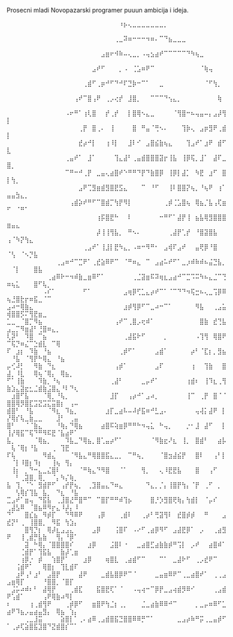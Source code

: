 Prosecni mladi Novopazarski programer puuun ambicija i ideja.

⠀⠀⠀⠀⠀⠀⠀⠀⠀⠀⠀⠀⠀⠀⠀⠀⠀⠀⠀⠀⠀⠀⠀⠀⠀⠰⡦⢄⣀⣀⣀⣀⣀⣀⣀⡀⠀⠀⠀⠀⠀⠀⠀⠀⠀⠀⠀⠀⠀⠀⠀⠀⠀⠀⠀⠀⠀⠀⠀⠀⠀⠀⠀⠀⠀
⠀⠀⠀⠀⠀⠀⠀⠀⠀⠀⠀⠀⠀⠀⠀⠀⠀⠀⠀⠀⠀⠀⠀⠀⢀⣀⠽⠶⠒⠒⠒⠲⠶⠄⠉⠙⣦⣀⣀⣀⠀⠀⠀⠀⠀⠀⠀⠀⠀⠀⠀⠀⠀⠀⠀⠀⠀⠀⠀⠀⠀⠀⠀⠀⠀
⠀⠀⠀⠀⠀⠀⠀⠀⠀⠀⠀⠀⠀⠀⠀⠀⠀⠀⠀⠀⠀⣠⣶⠖⠺⠷⠤⢄⣀⡀⠠⢤⣢⣴⠞⠉⠉⠉⠉⠉⠙⠳⢦⣀⠀⠀⠀⠀⠀⠀⠀⠀⠀⠀⠀⠀⠀⠀⠀⠀⠀⠀⠀⠀⠀
⠀⠀⠀⠀⠀⠀⠀⠀⠀⠀⠀⠀⠀⠀⠀⠀⠀⠀⠀⣠⠞⠋⠀⠀⠀⡀⠠⠀⢈⣡⠶⠟⠉⠀⠀⠀⠀⠀⠀⠀⠀⠀⠀⠈⢷⢤⠀⠀⠀⠀⠀⠀⠀⠀⠀⠀⠀⠀⠀⠀⠀⠀⠀⠀⠀
⠀⠀⠀⠀⠀⠀⠀⠀⠀⠀⠀⠀⠀⠀⠀⠀⠀⢀⣾⠋⢀⡶⠚⠋⠙⠚⠏⣙⡷⠒⠉⠁⠀⠀⣀⠀⠀⠀⠀⠀⠀⠀⠀⠀⠈⠋⢳⡀⠀⠀⠀⠀⠀⠀⠀⠀⠀⠀⠀⠀⠀⠀⠀⠀⠀
⠀⠀⠀⠀⠀⠀⠀⠀⠀⠀⠀⠀⠀⠀⠀⢠⠞⠉⣿⢠⠟⠀⢀⡠⢔⡞⠀⣸⣿⡀⠀⠀⠉⠉⠉⠙⢢⣄⡀⠀⠀⠀⠀⠀⠀⠀⠀⢷⠀⠀⠀⠀⠀⠀⠀⠀⠀⠀⠀⠀⠀⠀⠀⠀⠀
⠀⠀⠀⠀⠀⠀⠀⠀⠀⠀⠀⠀⠀⠠⠖⠛⠁⢰⢇⣿⠀⠀⡞⢀⡞⠀⠀⡇⣿⢿⠢⣄⣀⠀⠀⠀⠀⠈⢻⣿⠒⠦⢤⣤⠤⡄⣠⡼⢻⡇⠀⠀⠀⠀⠀⠀⠀⠀⠀⠀⠀⠀⠀⠀⠀
⠀⠀⠀⠀⠀⠀⠀⠀⠀⠀⠀⠀⠀⠀⠀⠀⢀⡟⠀⣿⢀⠄⠀⢸⠀⠀⠀⠀⣿⠀⠛⣤⠈⢛⠢⠄⠀⠀⠀⢹⡷⢄⠀⣠⡶⣻⠟⢀⣾⡇⠀⠀⠀⠀⠀⠀⠀⠀⠀⠀⠀⠀⠀⠀⠀
⠀⠀⠀⠀⠀⠀⠀⠀⠀⠀⠀⠀⠀⠀⠀⠀⣞⡴⠚⡇⠀⠀⢰⠸⡇⠀⠀⣸⠇⠊⠀⣠⣿⣮⣷⢦⣄⠀⠀⠀⢹⣠⠞⠁⣰⠟⠀⣾⠋⣇⠀⠀⠀⠀⠀⠀⠀⠀⠀⠀⠀⠀⠀⠀⠀
⠀⠀⠀⠀⠀⠀⠀⠀⠀⠀⠀⠀⠀⢀⣤⠞⠁⠀⣸⠁⠀⠀⠀⠀⢹⣄⣼⠃⢀⣤⣾⣿⣿⣿⣽⡖⢸⣧⠀⢸⡿⢯⡀⣸⠁⠀⣼⠏⣀⣿⡀⠀⠀⠀⠀⠀⠀⠀⠀⠀⠀⠀⠀⠀⠀
⠀⠀⠀⠀⠀⠀⠀⠀⠀⠀⠀⠀⠀⠉⠛⠒⠚⢀⡟⠀⣀⣤⢄⣴⣿⠞⠑⠛⠛⠙⡟⠙⣷⣿⡿⠀⢸⡿⡇⣼⡁⠀⠳⣟⠀⣰⠋⠀⣿⡇⢳⡀⠀⠀⠀⠀⠀⠀⠀⠀⠀⠀⠀⠀⠀
⠀⠀⠀⠀⠀⠀⠀⠀⠀⠀⠀⠀⠀⠀⠀⠀⣠⠟⢉⣻⣶⣾⣻⣿⣟⣫⣄⠀⠀⠀⠉⠀⠘⠋⠀⠀⢸⠇⣿⣿⡝⢦⡀⠘⢦⠟⠀⢰⠁⣤⣤⣳⣄⡀⠀⠀⠀⠀⠀⠀⠀⠀⠀⠀⠀
⠀⠀⠀⠀⠀⠀⠀⠀⠀⠀⠀⠀⠀⠀⢠⣾⡵⠞⠛⠋⠉⣿⣾⡉⢳⡟⠻⡇⠀⠀⠀⠀⠀⠀⠀⢀⡾⢈⣡⣿⢦⠀⢿⣦⡈⣧⢠⢏⣶⠋⠀⠈⠛⠁⠀⠀⠀⠀⠀⠀⠀⠀⠀⠀⠀
⠀⠀⠀⠀⠀⠀⠀⠀⠀⠀⠀⠀⠀⠀⠀⠀⠀⠀⠀⠀⢰⡯⣿⣟⠓⠀⠀⠇⠀⠀⠀⠀⠀⠀⠒⠛⠋⠁⣼⡟⢸⠀⣦⣧⢿⣻⣿⣿⣿⣶⣤⣄⠀⠀⠀⠀⠀⠀⠀⠀⠀⠀⠀⠀⠀
⠀⠀⠀⠀⠀⠀⠀⠀⠀⠀⠀⠀⠀⠀⠀⠀⠀⠀⠀⠀⡼⢸⢸⢻⣧⡀⠀⠛⠢⠄⠀⠀⠀⠀⠀⠀⢀⣼⡟⢁⡞⠀⠘⣿⣽⣿⣧⠀⠀⢠⠈⠳⡝⢳⣄⠀⠀⠀⠀⠀⠀⠀⠀⠀⠀
⠀⠀⠀⠀⠀⠀⠀⠀⠀⠀⠀⠀⠀⠀⠀⠀⠀⢀⣠⠞⠁⢸⣸⡇⣟⠳⣄⡀⠠⠶⠒⠻⠛⠂⠀⣠⢾⠏⣠⠞⠀⠀⣤⢟⡿⠘⣿⠀⠀⠈⢣⠀⠈⠢⡙⣧⠀⠀⠀⠀⠀⠀⠀⠀⠀
⠀⠀⠀⠀⠀⠀⠀⠀⠀⠀⠀⢀⣠⠶⠚⠉⣉⠟⠁⢀⣞⣵⠿⠟⠉⠀⠈⠛⠶⣄⠀⠉⠀⣠⣴⠥⠞⠋⠁⣀⡰⠾⠷⠾⠦⣬⣙⣧⡀⠀⠈⡇⠀⠀⠀⣿⣧⠀⠀⠀⠀⠀⠀⠀⠀
⠀⠀⠀⠀⠀⠀⠀⠀⠀⢀⣴⠿⠗⠒⠲⠾⣷⣀⣶⠿⠋⠁⠀⠀⠀⠀⠀⠀⢀⣈⣽⣶⠯⠽⢶⣆⣠⣴⠚⠉⣉⠩⠭⠳⠦⣄⣈⠉⢙⠶⢦⣅⠀⠀⠀⣿⠋⢧⡀⠀⠀⠀⠀⠀⠀
⠀⠀⠀⠀⠀⠀⠀⠀⠠⠎⠁⠀⠀⠀⠀⠀⠀⠋⠁⠀⠀⠀⠀⠀⠀⠀⣠⢶⡿⢋⣁⣄⡴⠞⠉⠁⠈⠉⠙⠙⠲⢯⣒⠦⢄⣀⢩⡿⠿⢦⣘⣿⣗⡖⠶⣯⣀⠈⠉⠀⠀⠀⠀⠀⠀
⣠⠴⠒⢿⣷⣄⠀⠀⠀⠀⠀⠀⠀⠀⠀⠀⠀⠀⠀⠀⠀⠀⠀⠀⠀⠀⣰⡾⢻⡿⠋⠉⣀⠴⠒⠉⠁⠀⠀⠀⠀⠀⠻⣧⠀⠀⢀⣠⣥⢾⣿⣿⡫⠍⢻⣟⣶⣀⠀⠀⠀⠀⠀⠀⠀
⣁⣀⠀⠈⣿⡉⠻⣦⠀⠀⠀⠀⠀⠀⠀⠀⠀⠀⠀⠀⠀⠀⠀⠀⢠⠞⠉⢀⣿⡠⢖⠾⠁⠀⠀⠀⠀⠀⠀⠀⠀⠀⠀⣿⣷⠀⣞⢙⣧⣠⣀⡉⠻⣶⣼⠃⢘⣿⠶⣄⡀⠀⠀⠀⠀
⢇⡽⠃⠀⠹⣿⠀⠉⣦⠀⠀⠀⠀⠀⠀⠀⠀⠀⠀⠀⠀⠀⠀⠀⠀⠀⢀⣼⣯⠗⠋⠀⠀⠀⠀⡀⠀⠀⠀⠀⠀⠀⠠⢹⢻⠀⢿⣿⠟⠉⢯⡙⠶⣌⠉⣑⣾⣇⠀⠉⢿⠀⠀⠀⠀
⠏⠀⣰⡆⠀⠹⣷⠀⠘⣦⠀⠀⠀⠀⠀⠀⠀⠀⠀⠀⠀⠀⠀⠀⠀⢀⡾⠋⠁⠀⠀⠀⠀⣠⣾⠁⠀⠀⠀⠀⠀⡴⠃⠈⣏⡆⡀⣻⣦⠀⠘⣧⠀⠈⢻⡟⠓⢿⣄⠀⠘⣦⠀⠀⠀
⡤⢊⠼⡃⠀⠀⠻⣷⠀⠙⣆⠀⠀⠀⠀⠀⠀⠀⠀⠀⠀⠀⠀⠀⢠⡾⠁⠀⠀⠀⠀⠀⠀⣠⠏⠀⠀⠀⠀⠀⠀⢰⠀⠀⢹⣷⠀⠀⣿⣼⡀⠸⣇⠀⠀⢿⢦⠈⢿⡄⠀⢿⣦⡀⠀
⠋⠁⢸⣷⠀⠀⠀⠹⣷⡀⠘⢦⠀⠀⠀⠀⠀⠀⠀⠀⠀⠀⠀⢀⣼⠃⠀⠀⠀⠀⣀⡤⠞⠁⠀⠀⠀⠀⠀⠀⢰⣾⠆⠀⢸⠹⣆⢀⢻⣷⣱⣄⣽⣖⣂⣈⣾⣷⣨⣿⣄⠘⠇⠙⢆
⠀⣰⣿⠋⣧⠀⠀⠀⠈⢿⡀⠘⢧⡀⠀⠀⠀⠀⠀⠀⠀⠀⠀⣸⡏⠀⠀⢠⡴⠚⠁⣠⠴⡀⠀⠀⠀⠀⠀⠀⢸⠉⠀⢀⡟⠀⣿⠈⠈⣿⣿⢿⡻⣿⣏⣩⣝⣩⣍⣭⣿⡆⠀⢠⠤
⣾⣿⠃⠀⠘⣧⠀⠀⠀⠈⠻⣆⠀⠹⣦⡀⠀⠀⠀⠀⠀⠀⣰⡏⣀⣴⠧⠤⠼⡞⣯⠶⠚⣃⣠⠄⠀⠀⠀⠀⠀⠀⢤⢼⡅⣼⠟⠀⡇⡜⢿⡎⢧⣀⣷⣀⣀⠀⠀⠀⣸⠃⠀⢀⣤
⣿⠃⠀⠀⠈⠈⣷⣄⠀⠀⠀⠘⢷⡄⠙⢿⣦⠀⠀⠀⠀⣴⣿⠯⢵⣶⡿⠛⠛⠓⠲⢤⣅⠀⠓⢤⡀⠀⠀⠀⡐⠂⣸⠀⣼⠋⠀⠀⡇⢸⡜⢿⣯⠉⢯⠙⠛⠻⠯⣟⠈⣧⣴⠟⠁
⣧⡀⠀⠀⠀⠀⠈⢿⣦⡀⠀⠀⠀⠹⣧⣀⠙⢿⣦⡀⣿⢁⣤⡴⠋⠁⠀⠀⠀⠀⠀⠀⠈⠻⣷⣖⠜⣆⠀⢸⡀⠀⣿⣾⠃⠀⠀⣴⡧⠀⢧⠈⢿⡆⠘⣧⠀⠀⠀⢀⠀⢹⣟⠀⠀
⠏⢧⠀⠀⠀⠀⠀⠀⠻⣾⣄⠀⠀⠀⠈⠻⣧⣄⠛⢿⣿⣿⣯⣄⣀⡀⠀⠉⠛⢦⡀⠀⠀⠀⠈⣿⣲⣼⣮⡟⠀⠀⣿⠇⠀⠀⢠⠃⡇⠀⠈⡇⠸⣿⡆⠹⡆⠀⠀⢸⢦⠀⢻⡄⠀
⠀⢸⡆⠀⡀⠙⠒⣄⣀⣌⣿⠇⠀⠀⠀⠀⠈⠛⢷⣄⠙⠻⣿⠀⠀⠈⠁⠀⠀⠀⢻⡀⠀⠀⢄⠸⣟⣟⣧⠀⠀⠀⣿⠀⠀⢠⠋⠀⠀⠀⠀⠃⢀⣽⣿⡀⢿⡀⠀⠈⡄⠳⡌⢷⡀
⣧⠀⢹⡀⠈⠑⠀⣻⣾⡟⠋⠀⢠⡞⡟⢦⡀⠀⢀⣹⣿⣤⣄⠙⠶⣄⠀⠀⠀⠀⠀⠙⣄⡀⡈⡄⢸⣿⡟⢳⡄⠈⡟⠀⢀⠋⠀⡀⠀⠀⠀⢣⢿⡎⢹⣧⠀⣧⡀⠀⠙⣆⠀⠘⣧
⣉⣠⠞⠁⣶⢤⠀⠙⣯⣧⠀⢀⣸⣿⣜⠛⣿⠛⠉⠀⠉⣿⡏⠛⠛⠾⢹⡦⠀⠀⠀⠀⣿⡘⡱⣻⣿⢟⢷⡄⢳⣾⡇⠀⠈⡤⠎⠀⠀⢀⣼⣣⠿⠀⠈⣿⣦⠿⠻⡖⣄⠸⡼⡄⠸
⠙⠁⠀⠀⣿⣎⣦⠀⠻⡾⡏⠀⠀⠙⠻⠿⠟⠀⠀⠀⢠⡿⠀⠀⠀⢀⣾⠇⠀⠀⢀⡴⠃⢛⣽⢻⠇⠀⣞⣿⡾⡾⠀⠀⠛⠀⠀⠀⣠⣞⡝⠃⢀⠀⢸⣿⣿⡀⠀⠻⣯⠀⢳⣱⡄
⠀⠀⠀⠀⣿⢻⡙⡆⠀⢿⡼⣆⣠⣠⣄⠀⠀⠀⠀⣠⡿⠀⠀⠀⢨⣿⠏⠀⠠⠔⠋⢀⣴⡿⠻⠋⠀⣠⣼⣟⡿⠁⠀⡠⠀⠀⢀⣴⣻⠟⠀⠀⢸⢀⣾⡛⣧⣷⠀⠀⢻⡄⠘⡿⠁
⠀⠀⠀⠀⣽⠀⠓⢿⡄⠈⣿⣿⣿⣿⠎⠀⠀⠀⣰⡿⠀⠀⠀⣨⣿⠇⠐⠀⠀⣀⣴⣿⣋⣴⣷⣷⡾⠛⢩⡇⠀⡠⠞⠀⠀⣴⣿⠾⠁⠀⠀⠀⢈⣾⡟⠁⢹⣯⣧⠀⠀⣷⡼⢁⣶
⠀⠀⠀⢰⡿⡐⠀⡾⠀⠀⢱⣿⡟⠁⠀⠀⠀⣰⡿⠀⠀⠀⢶⣿⣇⠀⢀⣴⣾⠋⠉⠀⠀⠀⠉⠁⠀⣀⣼⠗⠋⠀⢀⡠⣞⠟⠉⠀⠀⠀⠀⢨⣾⠟⠁⠀⠀⢿⣿⡆⠀⢹⣇⣾⠏
⠀⠀⣰⠟⢠⠃⣰⠃⠀⣠⣿⡟⠀⠀⠀⠀⣼⠟⠀⠀⠀⣀⣾⣧⣿⡿⠟⠉⠈⠀⠀⠀⠀⣀⣤⣶⠿⠟⠉⢀⣀⣴⣿⠞⠁⠀⢀⢀⣠⣠⣶⢿⡏⠀⠀⠀⠀⠘⣿⣿⡀⠈⣿⡏⠀
⠀⣨⡥⠴⠾⠆⠃⠀⣼⢿⡟⠀⠀⠀⢀⣾⣏⠀⠀⠀⣯⣿⣟⢏⠁⠈⠀⠀⠠⢤⢴⠒⠉⡿⡟⣀⣠⢴⣾⡻⠿⠊⠀⠀⠀⠀⢀⣠⣾⠟⢡⣾⠁⠀⠀⠀⠀⢠⠟⢿⣷⠴⠻⡇⠀
⠆⠀⠀⠀⠀⢰⢀⣾⢻⠟⠀⠀⠀⢀⡾⡿⠋⠀⠀⣶⣿⠟⢳⣈⡆⢀⡀⠀⠀⠀⣈⣀⣴⣷⠿⠿⠚⠉⠀⠀⠀⠀⡀⣀⡤⠶⠿⠋⣁⣴⠟⠹⣦⡠⣤⣴⣤⣻⡄⠀⢿⣦⠀⢱⡄
⠀⠀⠀⠀⢀⣀⣸⣭⠀⠀⠀⠀⣵⣿⡇⠁⢀⠄⣴⠿⢀⣠⣾⣿⣯⣙⣿⣿⠿⠿⡛⠉⠁⠀⠀⠀⠀⠀⣀⣠⡴⠷⠛⡭⢀⣀⣤⡾⠋⠁⢀⡴⢏⣵⣿⣯⣹⣿⠙⣝⣾⣿⡎⠉⠁⠀⠀⠀⠀⠀⠀⠀⠀⠀⠀⠀⠀⠀⠀⠀⠀⠀⠀⠀⠀⠀⠀⠀⠀⠀⠀
